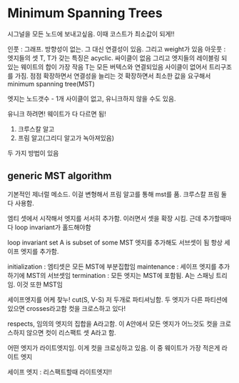 # Minimum Spanning Trees

시그널을 모든 노드에 보내고싶음. 이때 코스트가 최소값이 되게!!

인풋 : 그래프. 방향성이 없는. 그 대신 연결성이 있음. 그리고 weight가 있음
아웃풋 : 엣지들의 셋 T, T가 갖는 특징은 acyclic. 싸이클이 없음
그리고 엣지들의 레이블링 되있는 웨이트의 합이 가장 작음
T는 모든 버텍스와 연결되있음
사이클이 없어서 트리구조를 가짐.
점점 확장하면서 연결성을 늘리는 것
확장하면서 최소한 값을 요구해서 minimum spanning tree(MST)

엣지는 노드갯수 - 1개
사이클이 없고, 유니크하지 않을 수도 있음.

유니크 하려면! 웨이트가 다 다르면 됨!

1. 크루스칼 알고
2. 프림 알고(그리디 알고가 녹아져있음)

두 가지 방법이 있음

## generic MST algorithm

기본적인 제너럴 메소드.
이걸 변형해서 프림 알고를 통해 mst를 품.
크루스칼 프림 둘다 사용함.

엠티 셋에서 시작해서 엣지를 서서히 추가함. 이러면서 셋을 확장 시킴.
근데 추가할때마다 loop invariant가 홀드해야함

loop invariant
set A is subset of some MST
엣지를 추가해도 서브셋이 됨
항상 세이프 엣지를 추가함.

initialization : 엠티셋은 모든 MST에 부분집합임
maintenance : 세이프 엣지를 추가하기에 MST의 서브셋임
termination : 모든 엣지는 MST에 포함됨. A는 스패닝 트리임. 이것 또한 MST임

세이프엣지를 어케 찾누!
cut(S, V-S) 저 두개로 파티셔닝함.
두 엣지가 다른 파티션에 있으면 crosses라고함
컷을 크로스하고 있다!

respects, 임의의 엣지의 집합을 A라고함. 이 A안에서 모든 엣지가 어느것도 컷을 크로스하지 않으면 컷이 리스팩트 셋 A라고 함.

어떤 엣지가 라이트엣지임. 이게 컷을 크로싱하고 있음. 이 중 웨이트가 가장 적은게 라이트 엣지

세이프 엣지 : 리스팩트할때 라이트엣지!!
